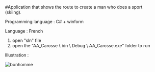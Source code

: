#Application that shows the route to create a man who does a sport (skiing).

Programming language : C# + winform

Language : French

1. open "sln" file
2. open the "AA_Carosse \ bin \ Debug \ AA_Carosse.exe" folder to run

Illustration : 

![bonhomme](https://user-images.githubusercontent.com/88058374/130146030-a405583e-4a2a-4a71-a5f1-9ae9540909e2.png)

